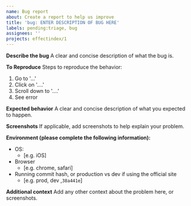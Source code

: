```yaml
---
name: Bug report
about: Create a report to help us improve
title: 'bug: ENTER DESCRIPTION OF BUG HERE'
labels: pending:triage, bug
assignees: ''
projects: effectindex/1
---
```


**Describe the bug**
A clear and concise description of what the bug is.

**To Reproduce**
Steps to reproduce the behavior:
1. Go to '...'
2. Click on '....'
3. Scroll down to '....'
4. See error

**Expected behavior**
A clear and concise description of what you expected to happen.

**Screenshots**
If applicable, add screenshots to help explain your problem.

**Environment (please complete the following information):**
 - OS:
    - [e.g. iOS]
 - Browser
    - [e.g. chrome, safari]
 - Running commit hash, or production vs dev if using the official site
    - [e.g. prod, dev ,`38a441e`]

**Additional context**
Add any other context about the problem here, or screenshots.
